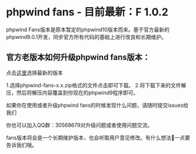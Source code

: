 # phpwind fans - 目前最新：F 1.0.2
phpwind Fans版本是原本暂定的phpwind10版本而来。基于官方最新的phpwind9.0.1开发，同步官方所有代码的基础上进行改良和长期维护。
## 官方老版本如何升级phpwind fans版本：
点击[这里](https://github.com/medz/phpwind/releases)选择最新的版本

1.选择phpwind-fans-x.x.zip格式的文件点击即可下载。
2.将下载下来的文件解压，然后将解压内容覆盖到你现在的phpwind9程序即可。


如果你在使用或者升级phpwind fans的时候发现什么问题，请随时提交issues给我们

你也可以加入QQ群：30568679对升级问题或者使用问题交流。

fans版本将会是一个长期维护版本，也会听取用户意见修改。有什么想法👏一点要告诉我们哦。
